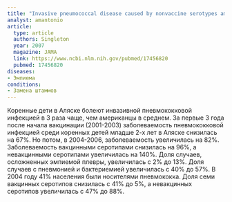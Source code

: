 ```yaml
---
title: "Invasive pneumococcal disease caused by nonvaccine serotypes among Alaska native children with high levels of 7-valent pneumococcal conjugate vaccine coverage"
analyst: amantonio
article:
  type: article
  authors: Singleton
  year: 2007
  magazine: JAMA
  link: https://www.ncbi.nlm.nih.gov/pubmed/17456820
  pubmed: 17456820
diseases:
- Эмпиема
conditions:
- Замена штаммов
---
```


Коренные дети в Аляске болеют инвазивной пневмококковой инфекцией в 3 раза чаще, чем американцы в среднем.
За первые 3 года после начала вакцинации (2001-2003) заболеваемость пневмококковой инфекцией среди коренных детей младше 2-х лет в Аляске снизилась на 67%. Но потом, в 2004-2006, заболеваемость увеличилась на 82%.
Заболеваемость вакцинными серотипами снизилась на 96%, а невакцинными серотипами увеличилась на 140%.
Доля случаев, осложненных эмпиемой плевры, увеличилась с 2% до 13%. Доля случаев с пневмонией и бактериемией увеличилась с 40% до 57%.
В 2004 году 41% населения были носителями пневмококка. Доля семи вакцинных серотипов снизилась с 41% до 5%, а невакцинных серотипов увеличилась с 47% до 88%.
